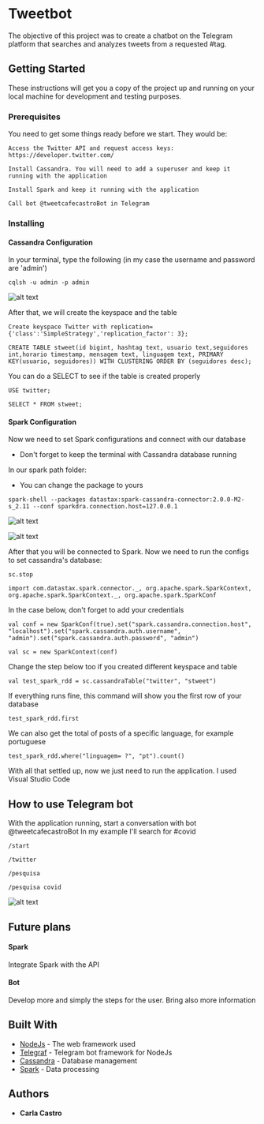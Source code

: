 
# Tweetbot

The objective of this project was to create a chatbot on the Telegram platform that searches and analyzes tweets from a requested #tag.

## Getting Started

These instructions will get you a copy of the project up and running on your local machine for development and testing purposes.

### Prerequisites

You need to get some things ready before we start. They would be:

```
Access the Twitter API and request access keys: https://developer.twitter.com/
```
```
Install Cassandra. You will need to add a superuser and keep it running with the application
```
```
Install Spark and keep it running with the application
```
```
Call bot @tweetcafecastroBot in Telegram
```

### Installing

#### Cassandra Configuration
In your terminal, type the following (in my case the username and password are 'admin')

```
cqlsh -u admin -p admin
```

![alt text](https://github.com/carlaferrarez/tweetbot/blob/master/images/img1.png?raw=true)


After that, we will create the keyspace and the table

```
Create keyspace Twitter with replication={'class':'SimpleStrategy','replication_factor': 3};
```
```
CREATE TABLE stweet(id bigint, hashtag text, usuario text,seguidores int,horario timestamp, mensagem text, linguagem text, PRIMARY KEY(usuario, seguidores)) WITH CLUSTERING ORDER BY (seguidores desc);
```
You can do a SELECT to see if the table is created properly

```
USE twitter;
```
```
SELECT * FROM stweet;
```
#### Spark Configuration

Now we need to set Spark configurations and connect with our database
* Don't forget to keep the terminal with Cassandra database running

In our spark path folder:
* You can change the package to yours

```
spark-shell --packages datastax:spark-cassandra-connector:2.0.0-M2-s_2.11 --conf sparkdra.connection.host=127.0.0.1
```
![alt text](https://github.com/carlaferrarez/tweetbot/blob/master/images/img2.png?raw=true)

![alt text](https://github.com/carlaferrarez/tweetbot/blob/master/images/img3.png?raw=true)


After that you will be connected to Spark. Now we need to run the configs to set cassandra's database:

```
sc.stop
```
```
import com.datastax.spark.connector._, org.apache.spark.SparkContext, org.apache.spark.SparkContext._, org.apache.spark.SparkConf 
``` 

In the case below, don't forget to add your credentials

```
val conf = new SparkConf(true).set("spark.cassandra.connection.host", "localhost").set("spark.cassandra.auth.username", "admin").set("spark.cassandra.auth.password", "admin")
```
```
val sc = new SparkContext(conf)

```
Change the step below too if you created different keyspace and table

```
val test_spark_rdd = sc.cassandraTable("twitter", "stweet")

```
If everything runs fine, this command will show you the first row of your database

```
test_spark_rdd.first
```
We can also get the total of posts of a specific language, for example portuguese

```
test_spark_rdd.where("linguagem= ?", "pt").count() 
```

With all that settled up, now we just need to run the application. I used Visual Studio Code

## How to use Telegram bot

With the application running, start a conversation with bot @tweetcafecastroBot
In my example I'll search for #covid

```
/start
```
```
/twitter
```
```
/pesquisa
```
```
/pesquisa covid 
```

![alt text](https://github.com/carlaferrarez/tweetbot/blob/master/images/image4.jpg?raw=true)

## Future plans

#### Spark
Integrate Spark with the API

#### Bot
Develop more and simply the steps for the user. Bring also more information

## Built With

* [NodeJs](https://nodejs.org/en/) - The web framework used
* [Telegraf](https://github.com/telegraf/telegraf) - Telegram bot framework for NodeJs
* [Cassandra](https://cassandra.apache.org/) - Database management
* [Spark](https://spark.apache.org/) - Data processing

## Authors

* **Carla Castro** 

